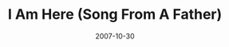 ---
layout: music 
title: "I Am Here (Song From A Father)"
date: 2007-10-30 
description: "Open Hands Bare Feet "
audio: "http://s3.amazonaws.com/crossroadsaudiomessages/IAmHere-SongFromAFather.mp3"
audio-duration: "05:24"
src: "http://s3.amazonaws.com/crossroads-media/images/legacy/content/IAmHereSML.jpg"
---